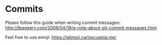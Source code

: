 # Commits

Please follow this guide when writing commit messages: http://tbaggery.com/2008/04/19/a-note-about-git-commit-messages.html

Feel free to use emoji: https://gitmoji.carloscuesta.me/